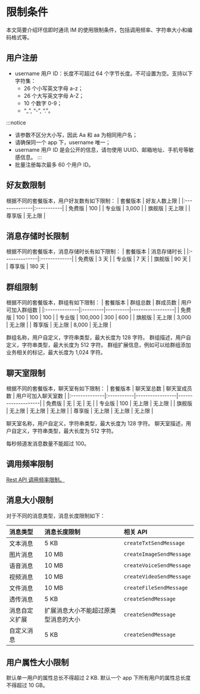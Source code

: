 # 限制条件

<Toc />

本文简要介绍环信即时通讯 IM 的使用限制条件，包括调用频率、字符串大小和编码格式等。

## 用户注册

- username 用户 ID：长度不可超过 64 个字节长度。不可设置为空。支持以下字符集：
    - 26 个小写英文字母 a-z；
    - 26 个大写英文字母 A-Z；
    - 10 个数字 0-9；
    - “_”, “-”, “.”。

:::notice
- 该参数不区分大小写，因此 Aa 和 aa 为相同用户名；
- 请确保同一个 app 下，username 唯一；
- username 用户 ID 是会公开的信息，请勿使用 UUID、邮箱地址、手机号等敏感信息。
:::
- 批量注册每次最多 60 个用户 ID。

## 好友数限制

根据不同的套餐版本，用户好友数有如下限制：
| 套餐版本      | 好友人数上限 |
|:--------------|:-----------|
| 免费版       | 100        |
| 专业版    | 3,000      |
| 旗舰版       | 无上限      |
| 尊享版 | 无上限    |

## 消息存储时长限制

根据不同的套餐版本，消息存储时长有如下限制：
| 套餐版本      | 消息存储时长 |
|:--------------|:-------------|
| 免费版       | 3 天         |
| 专业版    | 7 天     |
| 旗舰版        | 90 天     |
| 尊享版 | 180 天    |

## 群组限制

根据不同的套餐版本，群组有如下限制：
| 套餐版本      | 群组总数 | 群成员数 | 用户可加入群组数 |
|:--------------|:---------|----------|------------------|
| 免费版       | 100      | 100      | 100              |
| 专业版    | 100,000   | 300      | 600            |
| 旗舰版        | 无上限   | 3,000    | 无上限            |
| 尊享版 | 无上限  | 8,000    | 无上限           |

群组名称，用户自定义，字符串类型，最大长度为 128 字符。
群组描述，用户自定义，字符串类型，最大长度为 512 字符。
群组扩展信息，例如可以给群组添加业务相关的标记，最大长度为 1,024 字符。

## 聊天室限制

根据不同的套餐版本，聊天室有如下限制：
| 套餐版本      | 聊天室总数 | 聊天室成员数    | 用户可加入聊天室数 |
|:--------------|:-----------|-----------------|--------------------|
| 免费版       | 无       | 无             | 无                |
| 专业版    | 100     | 无上限           | 无上限              |
| 旗舰版        | 无上限     | 无上限          | 无上限              |
| 尊享版 | 无上限    | 无上限 | 无上限             |

聊天室名称，用户自定义，字符串类型，最大长度为 128 字符。
聊天室描述，用户自定义，字符串类型，最大长度为 512 字符。

每秒频道发消息数量不能超过 100。

## 调用频率限制

[Rest API 调用频率限制。](limitationapi.html)

## 消息大小限制

对于不同的消息类型，消息长度限制如下：

| 消息类型       | 消息长度限制                         | 相关 API                                                     |
| :------------- | :----------------------------------- | :----------------------------------------------------------- |
| 文本消息       | 5 KB                                 | `createTxtSendMessage`|
| 图片消息       | 10 MB                                | `createImageSendMessage`|
| 语音消息       | 10 MB                                | `createVoiceSendMessage`|
| 视频消息       | 10 MB                                | `createVideoSendMessage`|
| 文件消息       | 10 MB                                | `createFileSendMessage`|
| 透传消息       | 5 KB                                 | `createSendMessage`|
| 消息自定义扩展 | 扩展消息大小不能超过原类型消息的大小     |`createSendMessage`|
| 自定义消息     | 5 KB                                 |`createSendMessage`|

## 用户属性大小限制

默认单一用户的属性总长不得超过 2 KB. 默认一个 app 下所有用户的属性总长度不得超过 10 GB。